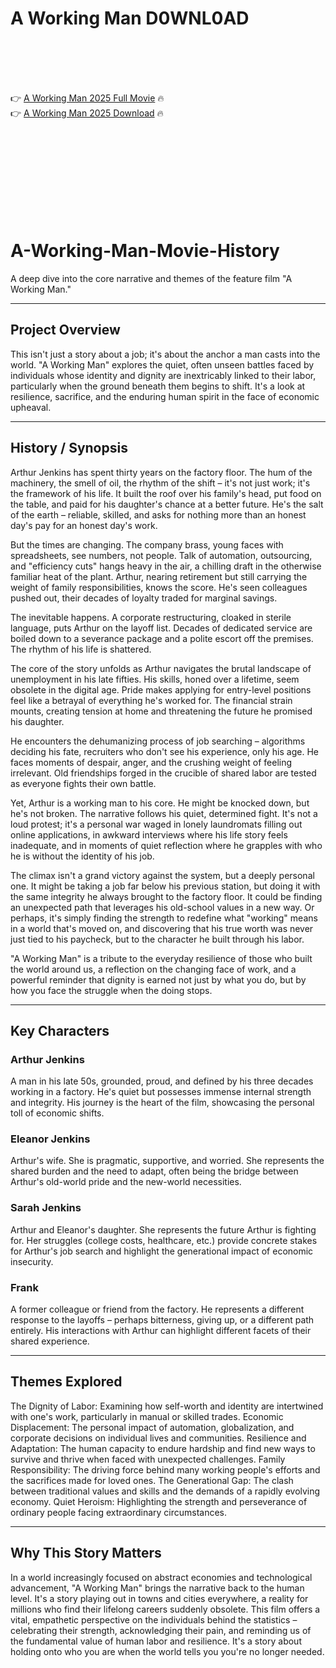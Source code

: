 # A Working Man D0WNL0AD

<br><br><br><br>


👉 <a href="https://Gempak-tiucarithea1978.github.io/fpwjuwafbj/">A Working Man 2025 Full Movie</a> 🔥
<br>
👉 <a href="https://Gempak-tiucarithea1978.github.io/fpwjuwafbj/">A Working Man 2025 Download</a> 🔥


<br><br><br><br><br><br><br><br>



# A-Working-Man-Movie-History
A deep dive into the core narrative and themes of the feature film "A Working Man."

---

## Project Overview

This isn't just a story about a job; it's about the anchor a man casts into the world. "A Working Man" explores the quiet, often unseen battles faced by individuals whose identity and dignity are inextricably linked to their labor, particularly when the ground beneath them begins to shift. It's a look at resilience, sacrifice, and the enduring human spirit in the face of economic upheaval.

---

## History / Synopsis

Arthur Jenkins has spent thirty years on the factory floor. The hum of the machinery, the smell of oil, the rhythm of the shift – it's not just work; it's the framework of his life. It built the roof over his family's head, put food on the table, and paid for his daughter's chance at a better future. He's the salt of the earth – reliable, skilled, and asks for nothing more than an honest day's pay for an honest day's work.

But the times are changing. The company brass, young faces with spreadsheets, see numbers, not people. Talk of automation, outsourcing, and "efficiency cuts" hangs heavy in the air, a chilling draft in the otherwise familiar heat of the plant. Arthur, nearing retirement but still carrying the weight of family responsibilities, knows the score. He's seen colleagues pushed out, their decades of loyalty traded for marginal savings.

The inevitable happens. A corporate restructuring, cloaked in sterile language, puts Arthur on the layoff list. Decades of dedicated service are boiled down to a severance package and a polite escort off the premises. The rhythm of his life is shattered.

The core of the story unfolds as Arthur navigates the brutal landscape of unemployment in his late fifties. His skills, honed over a lifetime, seem obsolete in the digital age. Pride makes applying for entry-level positions feel like a betrayal of everything he's worked for. The financial strain mounts, creating tension at home and threatening the future he promised his daughter.

He encounters the dehumanizing process of job searching – algorithms deciding his fate, recruiters who don't see his experience, only his age. He faces moments of despair, anger, and the crushing weight of feeling irrelevant. Old friendships forged in the crucible of shared labor are tested as everyone fights their own battle.

Yet, Arthur is a working man to his core. He might be knocked down, but he's not broken. The narrative follows his quiet, determined fight. It's not a loud protest; it's a personal war waged in lonely laundromats filling out online applications, in awkward interviews where his life story feels inadequate, and in moments of quiet reflection where he grapples with who he is without the identity of his job.

The climax isn't a grand victory against the system, but a deeply personal one. It might be taking a job far below his previous station, but doing it with the same integrity he always brought to the factory floor. It could be finding an unexpected path that leverages his old-school values in a new way. Or perhaps, it's simply finding the strength to redefine what "working" means in a world that's moved on, and discovering that his true worth was never just tied to his paycheck, but to the character he built through his labor.

"A Working Man" is a tribute to the everyday resilience of those who built the world around us, a reflection on the changing face of work, and a powerful reminder that dignity is earned not just by what you do, but by how you face the struggle when the doing stops.

---

## Key Characters

### Arthur Jenkins
A man in his late 50s, grounded, proud, and defined by his three decades working in a factory. He's quiet but possesses immense internal strength and integrity. His journey is the heart of the film, showcasing the personal toll of economic shifts.

### Eleanor Jenkins
Arthur's wife. She is pragmatic, supportive, and worried. She represents the shared burden and the need to adapt, often being the bridge between Arthur's old-world pride and the new-world necessities.

### Sarah Jenkins
Arthur and Eleanor's daughter. She represents the future Arthur is fighting for. Her struggles (college costs, healthcare, etc.) provide concrete stakes for Arthur's job search and highlight the generational impact of economic insecurity.

### Frank
A former colleague or friend from the factory. He represents a different response to the layoffs – perhaps bitterness, giving up, or a different path entirely. His interactions with Arthur can highlight different facets of their shared experience.

---

## Themes Explored

   The Dignity of Labor: Examining how self-worth and identity are intertwined with one's work, particularly in manual or skilled trades.
   Economic Displacement: The personal impact of automation, globalization, and corporate decisions on individual lives and communities.
   Resilience and Adaptation: The human capacity to endure hardship and find new ways to survive and thrive when faced with unexpected challenges.
   Family Responsibility: The driving force behind many working people's efforts and the sacrifices made for loved ones.
   The Generational Gap: The clash between traditional values and skills and the demands of a rapidly evolving economy.
   Quiet Heroism: Highlighting the strength and perseverance of ordinary people facing extraordinary circumstances.

---

## Why This Story Matters

In a world increasingly focused on abstract economies and technological advancement, "A Working Man" brings the narrative back to the human level. It's a story playing out in towns and cities everywhere, a reality for millions who find their lifelong careers suddenly obsolete. This film offers a vital, empathetic perspective on the individuals behind the statistics – celebrating their strength, acknowledging their pain, and reminding us of the fundamental value of human labor and resilience. It's a story about holding onto who you are when the world tells you you're no longer needed.


